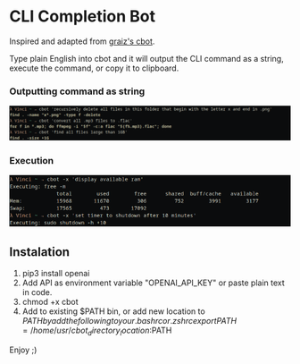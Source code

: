 # CLI Completion Bot

Inspired and adapted from [graiz's cbot](https://github.com/graiz/cbot).

Type plain English into cbot and it will output the CLI command as a string, execute the command, or copy it to clipboard. 

### Outputting command as string

![Example of language completion](cbot_1.png)

### Execution 
![Example of execution](cbot_2.png)

## Instalation

1. pip3 install openai
2. Add API as environment variable "OPENAI_API_KEY" or paste plain text in code.
3. chmod +x cbot
4. Add to existing $PATH bin, or add new location to $PATH by add the following to your .bashrc or .zshrc
export PATH=/home/usr/cbot_directory_location:$PATH

Enjoy ;)